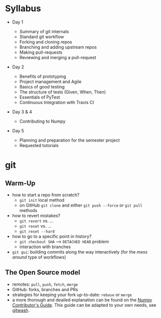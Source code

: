 # Syllabus
- Day 1
    - Summary of git internals
    - Standard git workflow
    - Forking and cloning repos
    - Branching and adding upstream repos
    - Making pull-requests
    - Reviewing and merging a pull-request

- Day 2
    - Benefits of prototyping
    - Project management and Agile
    - Basics of good testing
    - The structure of tests (Given, When, Then)
    - Essentials of PyTest
    - Continuous Integration with Travis CI

- Day 3 & 4
    - Contributing to Numpy

- Day 5
    - Planning and preparation for the semester project
    - Requested tutorials

# git

## Warm-Up
- how to start a repo from scratch? 
    - `git init` local method
    - on GitHub `git clone` and either `git push --force` or `git pull` methods
- how to revert mistakes?
    - `git revert` vs. …
    - `git reset` vs. …
    - `git reset --hard`
- how to go to a specific point in history?
    - `git checkout SHA` ⟶ `DETACHED HEAD` problem
    - interaction with branches
- `git gui`: building commits along the way interactively (for the *mess around* type of workflows)

## The Open Source model
- remotes: `pull`, `push`, `fetch`, `merge`
- GitHub: forks, branches and PRs
- strategies for keeping your fork up-to-date: `rebase` or `merge`
- a more thorough and deailed explanation can be found on the [Numpy Contributor's Guide](https://docs.scipy.org/doc/numpy/dev/gitwash/index.html). This guide can be adapted to your own needs, see [gitwash](https://github.com/matthew-brett/gitwash).

